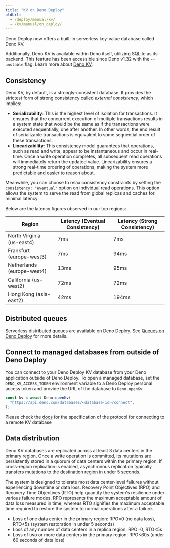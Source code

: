 ```yaml
---
title: "KV on Deno Deploy"
oldUrl:
  - /deploy/manual/kv/
  - /kv/manual/on_deploy/
---
```


<deno-admonition></deno-admonition>

Deno Deploy now offers a built-in serverless key-value database called Deno KV.

Additionally, Deno KV is available within Deno itself, utilizing SQLite as its
backend. This feature has been accessible since Deno v1.32 with the `--unstable`
flag. Learn more about [Deno KV](/deploy/kv/manual).

## Consistency

Deno KV, by default, is a strongly-consistent database. It provides the
strictest form of strong consistency called _external consistency_, which
implies:

- **Serializability**: This is the highest level of isolation for transactions.
  It ensures that the concurrent execution of multiple transactions results in a
  system state that would be the same as if the transactions were executed
  sequentially, one after another. In other words, the end result of
  serializable transactions is equivalent to some sequential order of these
  transactions.
- **Linearizability**: This consistency model guarantees that operations, such
  as read and write, appear to be instantaneous and occur in real-time. Once a
  write operation completes, all subsequent read operations will immediately
  return the updated value. Linearizability ensures a strong real-time ordering
  of operations, making the system more predictable and easier to reason about.

Meanwhile, you can choose to relax consistency constraints by setting the
`consistency: "eventual"` option on individual read operations. This option
allows the system to serve the read from global replicas and caches for minimal
latency.

Below are the latency figures observed in our top regions:

| Region                     | Latency (Eventual Consistency) | Latency (Strong Consistency) |
| -------------------------- | ------------------------------ | ---------------------------- |
| North Virginia (us-east4)  | 7ms                            | 7ms                          |
| Frankfurt (europe-west3)   | 7ms                            | 94ms                         |
| Netherlands (europe-west4) | 13ms                           | 95ms                         |
| California (us-west2)      | 72ms                           | 72ms                         |
| Hong Kong (asia-east2)     | 42ms                           | 194ms                        |

## Distributed queues

Serverless distributed queues are available on Deno Deploy. See
[Queues on Deno Deploy](/deploy/kv/manual/queue_overview#queues-on-deno-deploy)
for more details.

## Connect to managed databases from outside of Deno Deploy

You can connect to your Deno Deploy KV database from your Deno application
outside of Deno Deploy. To open a managed database, set the
`DENO_KV_ACCESS_TOKEN` environment variable to a Deno Deploy personal access
token and provide the URL of the database to `Deno.openKv`:

```ts
const kv = await Deno.openKv(
  "https://api.deno.com/databases/<database-id>/connect",
);
```

Please check the
[docs](https://github.com/denoland/deno/tree/main/ext/kv#kv-connect) for the
specification of the protocol for connecting to a remote KV database

## Data distribution

Deno KV databases are replicated across at least 3 data centers in the primary
region. Once a write operation is committed, its mutations are persistently
stored in a quorum of data centers within the primary region. If cross-region
replication is enabled, asynchronous replication typically transfers mutations
to the destination region in under 5 seconds.

The system is designed to tolerate most data center-level failures without
experiencing downtime or data loss. Recovery Point Objectives (RPO) and Recovery
Time Objectives (RTO) help quantify the system's resilience under various
failure modes. RPO represents the maximum acceptable amount of data loss
measured in time, whereas RTO signifies the maximum acceptable time required to
restore the system to normal operations after a failure.

- Loss of one data center in the primary region: RPO=0 (no data loss), RTO&lt;5s
  (system restoration in under 5 seconds)
- Loss of any number of data centers in a replica region: RPO=0, RTO&lt;5s
- Loss of two or more data centers in the primary region: RPO&lt;60s (under 60
  seconds of data loss)
